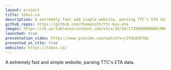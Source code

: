 ```yaml
---
layout: project
title: tobus.ca
description: A extremely fast and simple website, parsing TTC's ETA data.
github_repos: https://github.com/thomassth/ttc-bus-eta
images: https://v5.airtableusercontent.com/v3/u/34/34/1729980000000/MWvi-JCr1KrhfI0YUaDCuQ/i6DLfxli7PEAq_ezzKWPPTH16spOQpQEF9Y2dbNwon23NiqqifOAE6x4UfbiKVFxNZSUE-3pld9wEjsUr_MA1C35zlzVTeCWtfgS-z-iz9S9TjPnQDXZbGrOpB3nrp6VwQykKiQ5VN7jkKps70rL0dQUEYD5aqpYxehCxTHkNNiRf3BcHy6i5ILgtK8HFFzI/SC0gW-boMnYab7GTEU2dRC8u_fBeCnyLRcfkr1tCgIw
launched: true
presentation_video: https://www.youtube.com/watch?v=jJYQLKUF7Qo
presented_at_ctto: true
websites: https://tobus.ca/
---
```


A extremely fast and simple website, parsing TTC's ETA data.